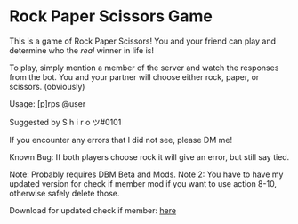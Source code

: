# Rock Paper Scissors Game
This is a game of Rock Paper Scissors! You and your friend can play and determine who the _real_ winner in life is!

To play, simply mention a member of the server and watch the responses from the bot. You and your partner will choose either rock, paper, or scissors. (obviously)

Usage: [p]rps @user

Suggested by S h i r o ツ#0101

If you encounter any errors that I did not see, please DM me!

Known Bug: If both players choose rock it will give an error, but still say tied.

Note: Probably requires DBM Beta and Mods.
Note 2: You have to have my updated version for check if member mod if you want to use action 8-10, otherwise safely delete those. 

Download for updated check if member: [here](https://github.com/TheMonDon/DBM-Mods/blob/9f3dbb70d635a6d19fd09674a84e4c36c0479f78/actions/check_if_member_MOD.js)